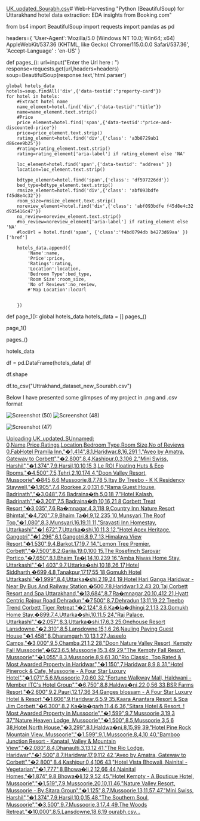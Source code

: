 [UK_updated_Sourabh.csv](https://github.com/Sourabh1995-art/Web-Harvesting/files/14326874/UK_updated_Sourabh.csv)# Web-Harvesting
"Python (BeautifulSoup) for Uttarakhand hotel data extraction: EDA insights from Booking.com"

from bs4 import BeautifulSoup
import requests
import pandas as pd


headers={
    'User-Agent':'Mozilla/5.0 (Windows NT 10.0; Win64; x64) AppleWebKit/537.36 (KHTML, like Gecko) Chrome/115.0.0.0 Safari/537.36',
    'Accept-Language' : 'en-US'
}


def pages_():
    url=input("Enter the Url here :  ") 
    response=requests.get(url,headers=headers)
    soup=BeautifulSoup(response.text,'html.parser')
    
    global hotels_data
    hotels=soup.findAll('div',{'data-testid':"property-card"})
    for hotel in hotels:
        #Extract hotel name
        name_element=hotel.find('div',{'data-testid':"title"})
        name=name_element.text.strip()
        #Price
        price_element=hotel.find('span',{'data-testid':"price-and-discounted-price"})
        price=price_element.text.strip()
        rating_element=hotel.find('div',{'class': 'a3b8729ab1 d86cee9b25'})
        #rating=rating_element.text.strip()
        rating=rating_element['aria-label'] if rating_element else 'NA'
        
        loc_element=hotel.find('span',{'data-testid': "address" })
        location=loc_element.text.strip()
        
        bdtype_element=hotel.find('span',{'class': 'df597226dd'})
        bed_type=bdtype_element.text.strip()
        rmsize_element=hotel.find('div',{'class': 'abf093bdfe f45d8e4c32'})
        room_size=rmsize_element.text.strip()
        noreview_element=hotel.find('div',{'class': 'abf093bdfe f45d8e4c32 d935416c47'})
        no_review=noreview_element.text.strip()
        #no_review=noreview_element['aria-label'] if rating_element else 'NA'
        #locUrl = hotel.find('span', {'class':'f4bd0794db b4273d69aa' })['href']

        hotels_data.append({
            'Name':name,
            'Price':price,
            'Ratings':rating,
            'Location':location,
            'Bedroom Type':bed_type,
            'Room Size':room_size,
            'No of Reviews':no_review,
            #'Map Location':locUrl


        })


def page_1():
    global hotels_data
    hotels_data = []
    pages_()

page_1()

pages_()

hotels_data

df  = pd.DataFrame(hotels_data)
df

df.shape

df.to_csv("Uttrakhand_dataset_new_Sourabh.csv")

Below I have presented some glimpses of my project in .png and .csv format


![Screenshot (50)](https://github.com/Sourabh1995-art/Web-Harvesting/assets/128116719/635c0ad3-1426-4462-9609-dfb1d311d232)
![Screenshot (48)](https://github.com/Sourabh1995-art/Web-Harvesting/assets/128116719/3a563066-4d11-4073-bd82-4f008b97e897)


![Screenshot (47)](https://github.com/Sourabh1995-art/Web-Harvesting/assets/128116719/c69990eb-a9ed-43ea-8bfe-8cb9b2015499)


[Uploading UK_updated_SUnnamed: 0,Name,Price,Ratings,Location,Bedroom Type,Room Size,No of Reviews
0,FabHotel Pramila Inn,"�1,414",8.1,Haridwar,8,16,291
1,"Aveo by Amatra, Gateway to Corbett","�2,800",8.4,Kashipur,0,3,106
2,"Mini Swiss, Harshil","�1,374",7.9,Harsil,10,10,15
3,Le ROI Floating Huts & Eco Rooms,"�4,500",7.5,Tehri,2,10,174
4,"Doon Valley Resort, Mussoorie",�845,6.6,Mussoorie,8,7,78
5,Itsy By Treebo - K K Residency Staywell,"�1,905",7.4,Roorkee,2,0,131
6,"Rama Guest House, Badrinath","�3,048",7.6,Badraina�th,5,0,18
7,"Hotel Kalash, Badrinath","�3,201",7.5,Badraina�th,10,16,21
8,Corbett Treat Resort,"�3,035",7.6,Ra�mnagar,4,3,118
9,Country Inn Nature Resort Bhimtal,"�4,720",7.9,Bhaim Ta�l,9,12,235
10,Munsyari The Roof Top,"�1,080",8.3,Munsyari,16,19,11
11,"Sravasti Inn Homestay, Uttarkashi","�1,672",7,Uttarka�shi,10,11,3
12,"Hotel Apex Heritage, Gangotri","�1,296",6.1,Gangotri,8,9,7
13,Himalaya View Resort,"�1,530",9.4,Barkot,17,19,7
14,"Lemon Tree Premier, Corbett","�7,500",8.2,Garjia,19,0,100
15,The Rosefinch Sarovar Portico,"�7,650",8.1,Bhaim Ta�l,14,10,239
16,"Amba Niwas Home Stay, Uttarkashi","�1,403",9.7,Uttarka�shi,10,18,26
17,Hotel Siddharth,�699,4.8,Tanakpur,17,17,55
18,Gomukh Hotel Uttarkashi,"�1,999",8.4,Uttarka�shi,2,19,24
19,Hotel Hari Ganga Haridwar - Near By Bus And Railway Station,�500,7.8,Haridwar,1,2,43
20,Taj Corbett Resort and Spa Uttarakhand,"�13,684",8.7,Ra�mnagar,20,10,412
21,Hyatt Centric Rajpur Road Dehradun,"�7,500",8.7,Dehradun,13,11,19
22,Treebo Trend Corbett Tiger Retreat,"�2,124",8.6,Ka�la�dhingi,2,1,13
23,Gomukh Home Stay,�899,7.4,Uttarka�shi,10,11,5
24,"Raj Palace, Uttarkashi","�2,057",8.3,Uttarka�shi,17,6,3
25,Onehouse Resort Lansdowne,"�2,310",8.5,Lansdowne,15,1,6
26,Nauling Paying Guest House,"�1,458",8,Dharamgarh,10,13,1
27,Jaseelo Camps,"�3,000",9.5,Chamba,21,1,2
28,"Doon Nature Valley Resort, Kempty Fall Mussoorie",�623,6.5,Mussoorie,15,3,49
29,"The Kempty Fall Resort, Mussoorie","�1,055",8.3,Mussoorie,8,9,61
30,"Rio Classic, Top Rated & Most Awarded Property in Haridwar","�1,150",7,Haridwar,8,9,8
31,"Hotel Pinerock & Cafe, Mussoorie - A Four Star Luxury Hotel","�1,071",5.6,Mussoorie,7,0,60
32,"Fortune Walkway Mall, Haldwani - Member ITC's Hotel Group","�6,750",8.8,Haldwa�ni,22,0,56
33,BSR Farms Resort,"�2,600",9.2,Pauri,12,17,36
34,Ganges blossam - A Four Star Luxury Hotel & Resort,"�1,606",9,Haridwar,6,5,9
35,Kaara Anantara Resort & Spa Jim Corbett,"�6,300",8.2,Ka�la�garh,11,4,6
36,"Sitara Hotel & Resort, ! Most Awarded Property in Mussoorie","�1,599",9.7,Mussoorie,3,19,3
37,"Nature Heaven Lodge, Mussoorie","�1,500",8.5,Mussoorie,3,5,6
38,Hotel North House,"�3,299",8.1,Haldwa�ni,8,15,99
39,"Hotel Pine Rock Mountain View, Mussoorie","�1,599",9.1,Mussoorie,8,4,10
40,"Bamboo Junction Resort - Kanatal, Valley & Mountain View","�2,080",8.4,Dhanaulti,3,13,12
41,"The Rio Lodge, Haridwar","�1,500",8.7,Haridwar,17,9,112
42,"Aveo by Amatra, Gateway to Corbett","�2,800",8.4,Kashipur,0,4,106
43,"Hotel Vista Bhowali, Nainital - Vegetarian","�1,777",8,Bhowa�li,2,12,66
44,Nainital Homes,"�1,874",9.8,Bhowa�li,12,9,52
45,"Hotel Kempty - A Boutique Hotel, Mussoorie","�1,519",7.9,Mussoorie,20,10,11
46,"Nature Valley Resort, Mussoorie - By Sitara Group","�1,125",8.7,Mussoorie,13,11,57
47,"Mini Swiss, Harshil","�1,374",7.9,Harsil,10,0,15
48,"The Southern Soul, Mussoorie","�3,500",9.7,Mussoorie,3,17,4
49,The Woods Retreat,"�10,000",8.5,Lansdowne,18,6,19
ourabh.csv…]()

